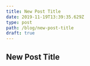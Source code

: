 ```yaml
---
title: New Post Title
date: 2019-11-19T13:39:35.629Z
type: post
path: /blog/new-post-title
draft: true
---
```

## New Post Title